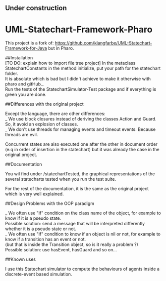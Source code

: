 ## Under construction

# UML-Statechart-Framework-Pharo

This project is a fork of: https://github.com/klangfarbe/UML-Statechart-Framework-for-Java but in Pharo.

##Installation  
[TO DO: explain how to import file tree project]
In the metaclass StatechartConstants in the method initialize, put your path for the statechart folder.  
It is absolute which is bad but I didn't achieve to make it otherwise with pharo and gitHub...  
Run the tests of the StatechartSimulator-Test package and if everything is green you are done.

##Differences with the original project

Except the language, there are other differences:  
_ We use block closures instead of deriving the classes Action and Guard. So, it avoid an explosion of classes.  
_ We don't use threads for managing events and timeout events. Because threads are evil.

Concurrent states are also executed one after the other in document order (e.q in order of insertion in the statechart) but it was already the case in the original project.

##Documentation

You wil find under /statechartTested, the graphical representations of the several statecharts tested when you run the test suite.

For the rest of the documentation, it is the same as the original project which is very well explained.

##Design Problems with the OOP paradigm

_ We often use "if" condition on the class name of the object, for example to know if it is a pseudo state.  
Possible solution: send a message that will be interpreted differently whether it is a pseudo state or not.  
_ We often use "if" condition to know if an object is nil or not, for example to know if a transition has an event or not.  
(but that is inside the Transition object, so is it really a problem ?)  
Possible solution: use hasEvent, hasGuard and so on...

##Known uses

I use this Statechart simulator to compute the behaviours of agents inside a discrete-event based simulation.
